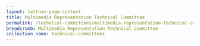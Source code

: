 ```yaml
---
layout: leftnav-page-content
title: Multimedia Representation Technical Committee
permalink: /technical-committees/multimedia-representation-technical-committee/
breadcrumb: Multimedia Representation Technical Committee
collection_name: technical-committees
---
```


